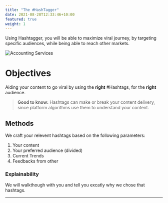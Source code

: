 ```yaml
---
title: "The #HashTagger"
date: 2021-08-28T12:33:46+10:00
featured: true
weight: 1
---
```

Using Hashtagger, you will be able to maximize viral journey, by targeting specific audiences, while being able to reach other markets.

![Accounting Services](/images/hashtagger.png)

# Objectives 
Aiding your content to go viral by using the **right** #Hashtags, for the **right** audience.

> **Good to know:** Hashtags can make or break your content delivery, since platform algorithms use them to understand your content.


## Methods
We craft your relevent hashtags based on the following parameters:

1. Your content
2. Your preferred audience (divided)
3. Current Trends
4. Feedbacks from other 

### Explainability
We will walkthough with you and tell you excatly why we chose that hashtags.

---


<Link to="momo.html> </Link>
